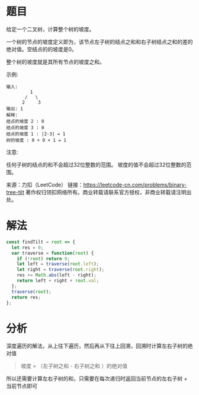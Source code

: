 
# 题目

给定一个二叉树，计算整个树的坡度。

一个树的节点的坡度定义即为，该节点左子树的结点之和和右子树结点之和的差的绝对值。空结点的的坡度是0。

整个树的坡度就是其所有节点的坡度之和。

示例:

```
输入: 
         1
       /   \
      2     3
输出: 1
解释: 
结点的坡度 2 : 0
结点的坡度 3 : 0
结点的坡度 1 : |2-3| = 1
树的坡度 : 0 + 0 + 1 = 1
```

注意:

任何子树的结点的和不会超过32位整数的范围。
坡度的值不会超过32位整数的范围。

来源：力扣（LeetCode）
链接：https://leetcode-cn.com/problems/binary-tree-tilt
著作权归领扣网络所有。商业转载请联系官方授权，非商业转载请注明出处。

# 解法

```javascript
const findTilt = root => {
  let res = 0;
  var traverse = function(root) {
    if (!root) return 0;
    let left = traverse(root.left);
    let right = traverse(root.right);
    res += Math.abs(left - right);
    return left + right + root.val;
  };
  traverse(root);
  return res;
};
```

# 分析

深度遍历的解法，从上往下遍历，然后再从下往上回溯，回溯时计算左右子树的绝对值

> 坡度 = （左子树之和 - 右子树之和 ）的绝对值

所以还需要计算左右子树的和，只需要在每次递归时返回当前节点的左右子树 + 当前节点即可